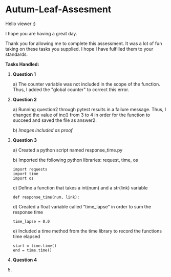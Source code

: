 # Autum-Leaf-Assesment

Hello viewer :)

I hope you are having a great day.

Thank you for allowing me to complete this assessment.
It was a lot of fun taking on these tasks you supplied.
I hope I have fulfilled them to your standards. 

**Tasks Handled:**
1)  **Question 1**

    a)  The counter variable was not included in the scope of the function.
      Thus, I added the "global counter" to correct this error.

2)  **Question 2**

    a)  Running question2 through pytest results in a failure message.
        Thus, I changed the value of inc() from 3 to 4 in order for the function to succeed and saved the file as answer2.
        
    b)  *Images included as proof*

3)  **Question 3**

    a)  Created a python script named response_time.py
    
    b)  Imported the following python libraries: request, time, os
        
        import requests
        import time
        import os
        
    c)  Define a function that takes a int(num) and a str(link) variable
    
        def response_time(num, link):
    
    d)  Created a float variable called "time_lapse" in order to sum the response time
    
        time_lapse = 0.0
    
    e)  Included a time method from the time library to record the functions time elapsed
        
        start = time.time()
        end = time.time()

4)  **Question 4**


5)  
